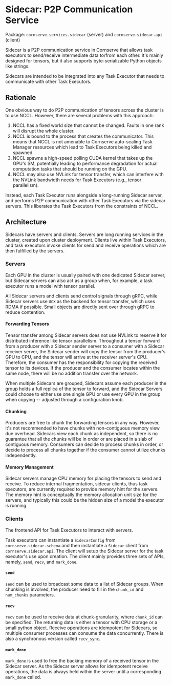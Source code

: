 # Sidecar: P2P Communication Service

Package: `cornserve.services.sidecar` (server) and `cornserve.sidecar.api` (client)

Sidecar is a P2P communication service in Cornserve that allows task executors to send/receive intermediate data to/from each other.
It's mainly designed for tensors, but it also supports byte-serializable Python objects like strings.

Sidecars are intended to be integrated into any Task Executor that needs to communicate with other Task Executors.

## Rationale

One obvious way to do P2P communication of tensors across the cluster is to use NCCL.
However, there are several problems with this approach:

1. NCCL has a fixed world size that cannot be changed. Faults in one rank will disrupt the whole cluster.
2. NCCL is bound to the process that creates the communicator. This means that NCCL is not amenable to Cornserve auto-scaling Task Manager resources which lead to Task Executors being killed and spawned.
3. NCCL spawns a high-speed polling CUDA kernel that takes up the GPU's SM, potentially leading to performance degradation for actual computation tasks that should be running on the GPU.
4. NCCL may also use NVLink for tensor transfer, which can interfere with the NVLink bandwidth needs for Task Executors (e.g., tensor parallelism).

Instead, each Task Executor runs alongside a long-running Sidecar server, and performs P2P communication with other Task Executors via the sidecar servers.
This liberates the Task Executors from the constraints of NCCL.

## Architecture

Sidecars have servers and clients.
Servers are long running services in the cluster, created upon cluster deployment.
Clients live within Task Executors, and task executors invoke clients for send and receive operations which are then fulfilled by the servers.

### Servers

Each GPU in the cluster is usually paired with one dedicated Sidecar server, but Sidecar servers can also act as a group when, for example, a task executor runs a model with tensor parallel.

All Sidecar servers and clients send control signals through gRPC, while Sidecar servers use `UCX` as the backend for tensor transfer, which uses RDMA if possible.
Small objects are directly sent over through gRPC to reduce contention.

#### Forwarding Tensors

Tensor transfer among Sidecar servers does not use NVLink to reserve it for distributed inference like tensor parallelism.
Throughout a tensor forward from a producer with a Sidecar sender server to a consumer with a Sidecar receiver server, the Sidecar sender will copy the tensor from the producer's GPU to CPU, and the tensor will arrive at the receiver server's CPU.
Therefore, the consumer has the responsibility for copying the received tensor to its devices.
If the producer and the consumer locates within the same node, there will be no addition transfer over the network.

When multiple Sidecars are grouped, Sidecars assume each producer in the group holds a full replica of the tensor to forward, and the Sidecar Servers could choose to either use one single GPU or use every GPU in the group when copying -- adjusted through a configuration knob.

#### Chunking

Producers are free to chunk the forwarding tensors in any way.
However, it's not recommended to have chunks with non-contiguous memory view due overhead.
Sidecars view each chunk as independent, so there is no guarantee that all the chunks will be in order or are placed in a slab of contiguous memory.
Consumers can decide to process chunks in order, or decide to process all chunks together if the consumer cannot utilize chunks independently.

#### Memory Management

Sidecar servers manage CPU memory for placing the tensors to send and receive.
To reduce internal fragmentation, sidecar clients, thus task executors, are currently required to provide memory hint for the servers.
The memory hint is conceptually the memory allocation unit size for the servers, and typically this could be the hidden size of a model the executor is running.

### Clients

The frontend API for Task Executors to interact with servers.

Task executors can instantiate a `SidecarConfig` from `cornserve.sidecar.schema` and then instantiate a `Sidecar` client from `cornserve.sidecar.api`.
The client will setup the Sidecar server for the task executor's use upon creation.
The client mainly provides three sets of APIs, namely, `send`, `recv`, and `mark_done`.

#### `send`

`send` can be used to broadcast some data to a list of Sidecar groups.
When chunking is involved, the producer need to fill in the `chunk_id` and `num_chunks` parameters.

#### `recv`

`recv` can be used to receive data at chunk-granularity, where `chunk_id` can be specified.
The returning data is either a tensor with CPU storage or a small python object.
Receive operations are idempotent for Sidecars, so multiple consumer processes can consume the data concurrently.
There is also a synchronous version called `recv_sync`.

#### `mark_done`

`mark_done` is used to free the backing memory of a received tensor in the Sidecar server.
As the Sidecar server allows for idempotent receive operations, the data is always held within the server until a corresponding `mark_done` called.
